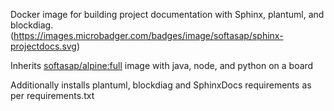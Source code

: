 Docker image for building project documentation with Sphinx, plantuml, and blockdiag. (https://images.microbadger.com/badges/image/softasap/sphinx-projectdocs.svg)

Inherits [softasap/alpine:full](https://github.com/softasap/dck-alpine) image with java, node, and python on a board

Additionally installs plantuml, blockdiag and SphinxDocs requirements as per requirements.txt
